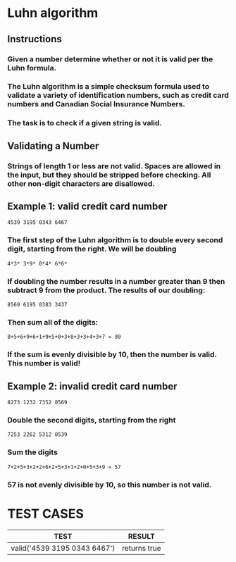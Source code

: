 # Luhn algorithm

## Instructions

### Given a number determine whether or not it is valid per the Luhn formula.

### The Luhn algorithm is a simple checksum formula used to validate a variety of identification numbers, such as credit card numbers and Canadian Social Insurance Numbers.

### The task is to check if a given string is valid.

## Validating a Number

### Strings of length 1 or less are not valid. Spaces are allowed in the input, but they should be stripped before checking. All other non-digit characters are disallowed.

## Example 1: valid credit card number

`4539 3195 0343 6467`

### The first step of the Luhn algorithm is to double every second digit, starting from the right. We will be doubling

`4*3* 3*9* 0*4* 6*6*`

### If doubling the number results in a number greater than 9 then subtract 9 from the product. The results of our doubling:

`8569 6195 0383 3437`

### Then sum all of the digits:

`8+5+6+9+6+1+9+5+0+3+8+3+3+4+3+7 = 80`

### If the sum is evenly divisible by 10, then the number is valid. This number is valid!

## Example 2: invalid credit card number

`8273 1232 7352 0569`

### Double the second digits, starting from the right

`7253 2262 5312 0539`

### Sum the digits

`7+2+5+3+2+2+6+2+5+3+1+2+0+5+3+9 = 57`

### 57 is not evenly divisible by 10, so this number is not valid.

# TEST CASES

| TEST                         | RESULT       |
| ---------------------------- | ------------ |
| valid('4539 3195 0343 6467') | returns true |
